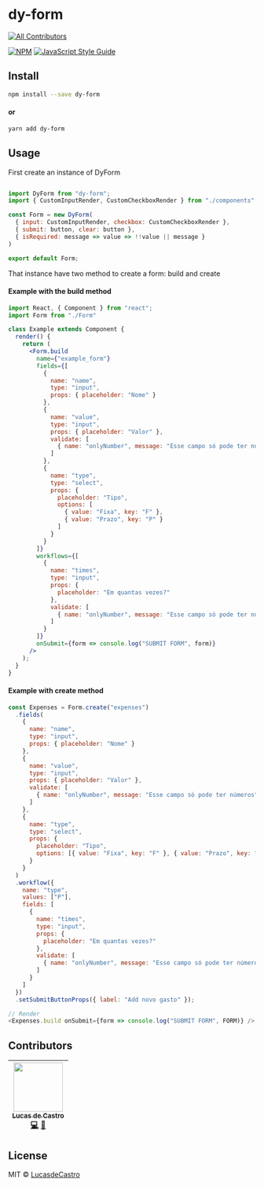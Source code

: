 # dy-form

[![All Contributors](https://img.shields.io/badge/all_contributors-1-orange.svg?style=flat-square)](#contributors)

>

[![NPM](https://img.shields.io/npm/v/dy-form.svg)](https://www.npmjs.com/package/dy-form) [![JavaScript Style Guide](https://img.shields.io/badge/code_style-standard-brightgreen.svg)](https://standardjs.com)

## Install

```bash
npm install --save dy-form
```

#### or

```bash
yarn add dy-form
```

## Usage

First create an instance of DyForm

```jsx

import DyForm from "dy-form";
import { CustomInputRender, CustomCheckboxRender } from "./components"

const Form = new DyForm(
  { input: CustomInputRender, checkbox: CustomCheckboxRender }, 
  { submit: button, clear: button },
  { isRequired: message => value => !!value || message }
)

export default Form;
```

That instance have two method to create a form: build and create 

#### Example with the build method

```jsx
import React, { Component } from "react";
import Form from "./Form"

class Example extends Component {
  render() {
    return (
      <Form.build
        name={"example_form"}
        fields={[
          {
            name: "name",
            type: "input",
            props: { placeholder: "Nome" }
          },
          {
            name: "value",
            type: "input",
            props: { placeholder: "Valor" },
            validate: [
              { name: "onlyNumber", message: "Esse campo só pode ter números" }
            ]
          },
          {
            name: "type",
            type: "select",
            props: {
              placeholder: "Tipo",
              options: [
                { value: "Fixa", key: "F" },
                { value: "Prazo", key: "P" }
              ]
            }
          }
        ]}
        workflows={[
          {
            name: "times",
            type: "input",
            props: {
              placeholder: "Em quantas vezes?"
            },
            validate: [
              { name: "onlyNumber", message: "Esse campo só pode ter números" }
            ]
          }
        ]}
        onSubmit={form => console.log("SUBMIT FORM", form)}
      />
    );
  }
}
```

#### Example with create method

```javascript
const Expenses = Form.create("expenses")
  .fields(
    {
      name: "name",
      type: "input",
      props: { placeholder: "Nome" }
    },
    {
      name: "value",
      type: "input",
      props: { placeholder: "Valor" },
      validate: [
        { name: "onlyNumber", message: "Esse campo só pode ter números" }
      ]
    },
    {
      name: "type",
      type: "select",
      props: {
        placeholder: "Tipo",
        options: [{ value: "Fixa", key: "F" }, { value: "Prazo", key: "P" }]
      }
    }
  )
  .workflow({
    name: "type",
    values: ["P"],
    fields: [
      {
        name: "times",
        type: "input",
        props: {
          placeholder: "Em quantas vezes?"
        },
        validate: [
          { name: "onlyNumber", message: "Esse campo só pode ter números" }
        ]
      }
    ]
  })
  .setSubmitButtonProps({ label: "Add novo gasto" });
```

```javascript
// Render
<Expenses.build onSubmit={form => console.log("SUBMIT FORM", FORM)} />
```

## Contributors

<!-- ALL-CONTRIBUTORS-LIST:START - Do not remove or modify this section -->
<!-- prettier-ignore -->
| [<img src="https://avatars1.githubusercontent.com/u/7875365?v=4" width="100px;"/><br /><sub><b>Lucas de Castro</b></sub>](https://github.com/LucasdeCastro)<br />[💻](https://github.com/LucasdeCastro/dyform/commits?author=LucasdeCastro "Code") [📖](https://github.com/LucasdeCastro/dyform/commits?author=LucasdeCastro "Documentation") |
| :---: |
<!-- ALL-CONTRIBUTORS-LIST:END -->

## License

MIT © [LucasdeCastro](https://github.com/LucasdeCastro)
